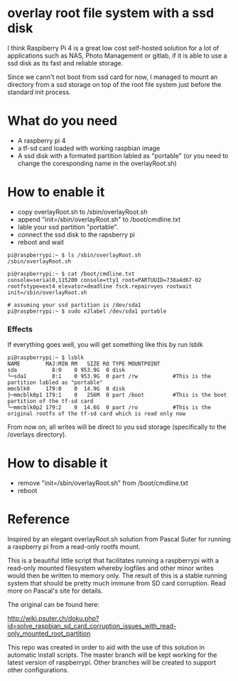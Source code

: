 # overlay root file system with a ssd disk

I think Raspiberry Pi 4 is a great low cost self-hosted solution for a lot of applications such as NAS, Photo Management or gitlab, if it is able to use a ssd disk as its fast and reliable storage.

Since we cann't not boot from ssd card for now, I managed to mount an directory from a ssd storage on top of the root file system just before the standard init process.

# What do you need

* A raspberry pi 4 
* a tf-sd card loaded with working raspbian image 
* A ssd disk with a formated partition labled as "portable" (or you need to change the coresponding name in the overlayRoot.sh)

# How to enable it

* copy overlayRoot.sh to /sbin/overlayRoot.sh
* append "init=/sbin/overlayRoot.sh" to /boot/cmdline.txt
* lable your ssd partition "portable". 
* connect the ssd disk to the rapsberry pi
* reboot and wait

```lang=shell
pi@raspberrypi:~ $ ls /sbin/overlayRoot.sh
/sbin/overlayRoot.sh

pi@raspberrypi:~ $ cat /boot/cmdline.txt
console=serial0,115200 console=tty1 root=PARTUUID=738a4d67-02 rootfstype=ext4 elevator=deadline fsck.repair=yes rootwait init=/sbin/overlayRoot.sh

# assuming your ssd partition is /dev/sda1
pi@raspberrypi:~ $ sudo e2label /dev/sda1 portable

```
### Effects
If everything goes well, you will get something like this by run lsblk

```lang=shell
pi@raspberrypi:~ $ lsblk
NAME        MAJ:MIN RM   SIZE RO TYPE MOUNTPOINT
sda           8:0    0 953.9G  0 disk              
└─sda1        8:1    0 953.9G  0 part /rw           #This is the partition labled as "portable"
mmcblk0     179:0    0  14.9G  0 disk 
├─mmcblk0p1 179:1    0   256M  0 part /boot         #This is the boot partition of the tf-sd card
└─mmcblk0p2 179:2    0  14.6G  0 part /ro           #This is the original rootfs of the tf-sd card which is read only now

```

From now on, all writes will be direct to you ssd storage (specifically to the <portable partition>/overlays directory).

# How to disable it

* remove "init=/sbin/overlayRoot.sh" from /boot/cmdline.txt
* reboot 

# Reference 

Inspired by an elegant overlayRoot.sh solution from Pascal Suter for running a raspberry pi from a read-only rootfs mount.

This is a beautiful little script that facilitates running a raspberrypi with a read-only mounted filesystem whereby logfiles and other minor writes would then be written to memory only. The result of this is a stable running system that should be pretty much immune from SD card corruption. Read more on Pascal's site for details.

The original can be found here:

http://wiki.psuter.ch/doku.php?id=solve_raspbian_sd_card_corruption_issues_with_read-only_mounted_root_partition

This repo was created in order to aid with the use of this solution in automatic install scripts. The master branch will be kept working for the latest version of raspberrypi. Other branches will be created to support other configurations.

